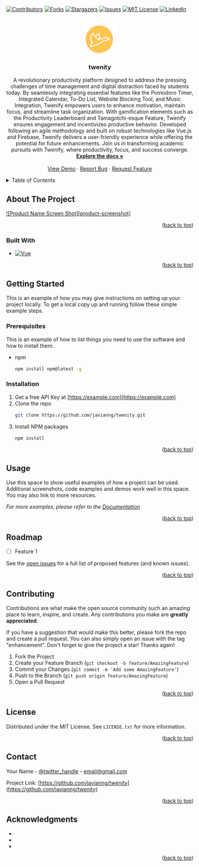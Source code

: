 <!-- Improved compatibility of back to top link: See: https://github.com/othneildrew/Best-README-Template/pull/73 -->

<a name="readme-top"></a>

<!--
*** Thanks for checking out the Best-README-Template. If you have a suggestion
*** that would make this better, please fork the repo and create a pull request
*** or simply open an issue with the tag "enhancement".
*** Don't forget to give the project a star!
*** Thanks again! Now go create something AMAZING! :D
-->

<!-- PROJECT SHIELDS -->
<!--
*** I'm using markdown "reference style" links for readability.
*** Reference links are enclosed in brackets [ ] instead of parentheses ( ).
*** See the bottom of this document for the declaration of the reference variables
*** for contributors-url, forks-url, etc. This is an optional, concise syntax you may use.
*** https://www.markdownguide.org/basic-syntax/#reference-style-links
-->

[![Contributors][contributors-shield]][contributors-url]
[![Forks][forks-shield]][forks-url]
[![Stargazers][stars-shield]][stars-url]
[![Issues][issues-shield]][issues-url]
[![MIT License][license-shield]][license-url]
[![LinkedIn][linkedin-shield]][linkedin-url]

<!-- PROJECT LOGO -->
<br />
<div align="center">
  <a href="https://github.com/javianng/twenity">
    <img src="public/twenifyLogo.svg" alt="Logo" width="80" height="80">
  </a>

<h3 align="center">twenity</h3>

<p align="center">
A revolutionary productivity platform designed to address the pressing challenges of time management and digital distraction faced by students today. By seamlessly integrating essential features like the Pomodoro Timer, Integrated Calendar, To-Do List, Website Blocking Tool, and Music Integration, Twenify empowers users to enhance motivation, maintain focus, and streamline task organization. With gamification elements such as the Productivity Leaderboard and Tamagotchi-esque Feature, Twenify ensures engagement and incentivizes productive behavior. Developed following an agile methodology and built on robust technologies like Vue.js and Firebase, Twenify delivers a user-friendly experience while offering the potential for future enhancements. Join us in transforming academic pursuits with Twenify, where productivity, focus, and success converge.
    <br />
    <a href="https://github.com/javianng/twenity"><strong>Explore the docs »</strong></a>
    <br />
    <br />
    <a href="https://github.com/javianng/twenity">View Demo</a>
    ·
    <a href="https://github.com/javianng/twenity/issues">Report Bug</a>
    ·
    <a href="https://github.com/javianng/twenity/issues">Request Feature</a>
  </p>
</div>

<!-- TABLE OF CONTENTS -->
<details>
  <summary>Table of Contents</summary>
  <ol>
    <li>
      <a href="#about-the-project">About The Project</a>
      <ul>
        <li><a href="#built-with">Built With</a></li>
      </ul>
    </li>
    <li>
      <a href="#getting-started">Getting Started</a>
      <ul>
        <li><a href="#prerequisites">Prerequisites</a></li>
        <li><a href="#installation">Installation</a></li>
      </ul>
    </li>
    <li><a href="#usage">Usage</a></li>
    <li><a href="#roadmap">Roadmap</a></li>
    <li><a href="#contributing">Contributing</a></li>
    <li><a href="#license">License</a></li>
    <li><a href="#contact">Contact</a></li>
    <li><a href="#acknowledgments">Acknowledgments</a></li>
  </ol>
</details>

<!-- ABOUT THE PROJECT -->

## About The Project

[![Product Name Screen Shot][product-screenshot]](https://example.com)

<p align="right">(<a href="#readme-top">back to top</a>)</p>

### Built With

- [![Vue][Vue.js]][Vue-url]

<p align="right">(<a href="#readme-top">back to top</a>)</p>

<!-- GETTING STARTED -->

## Getting Started

This is an example of how you may give instructions on setting up your project locally.
To get a local copy up and running follow these simple example steps.

### Prerequisites

This is an example of how to list things you need to use the software and how to install them.

- npm
  ```sh
  npm install npm@latest -g
  ```

### Installation

1. Get a free API Key at [https://example.com](https://example.com)
2. Clone the repo
   ```sh
   git clone https://github.com/javianng/twenity.git
   ```
3. Install NPM packages
   ```sh
   npm install
   ```

<p align="right">(<a href="#readme-top">back to top</a>)</p>

<!-- USAGE EXAMPLES -->

## Usage

Use this space to show useful examples of how a project can be used. Additional screenshots, code examples and demos work well in this space. You may also link to more resources.

_For more examples, please refer to the [Documentation](https://example.com)_

<p align="right">(<a href="#readme-top">back to top</a>)</p>

<!-- ROADMAP -->

## Roadmap

- [ ] Feature 1

See the [open issues](https://github.com/javianng/twenity/issues) for a full list of proposed features (and known issues).

<p align="right">(<a href="#readme-top">back to top</a>)</p>

<!-- CONTRIBUTING -->

## Contributing

Contributions are what make the open source community such an amazing place to learn, inspire, and create. Any contributions you make are **greatly appreciated**.

If you have a suggestion that would make this better, please fork the repo and create a pull request. You can also simply open an issue with the tag "enhancement".
Don't forget to give the project a star! Thanks again!

1. Fork the Project
2. Create your Feature Branch (`git checkout -b feature/AmazingFeature`)
3. Commit your Changes (`git commit -m 'Add some AmazingFeature'`)
4. Push to the Branch (`git push origin feature/AmazingFeature`)
5. Open a Pull Request

<p align="right">(<a href="#readme-top">back to top</a>)</p>

<!-- LICENSE -->

## License

Distributed under the MIT License. See `LICENSE.txt` for more information.

<p align="right">(<a href="#readme-top">back to top</a>)</p>

<!-- CONTACT -->

## Contact

Your Name - [@twitter_handle](https://twitter.com/twitter_handle) - email@gmail.com

Project Link: [https://github.com/javianng/twenity](https://github.com/javianng/twenity)

<p align="right">(<a href="#readme-top">back to top</a>)</p>

<!-- ACKNOWLEDGMENTS -->

## Acknowledgments

- []()
- []()
- []()

<p align="right">(<a href="#readme-top">back to top</a>)</p>

<!-- MARKDOWN LINKS & IMAGES -->
<!-- https://www.markdownguide.org/basic-syntax/#reference-style-links -->

[contributors-shield]: https://img.shields.io/github/contributors/javianng/twenity.svg?style=for-the-badge
[contributors-url]: https://github.com/javianng/twenity/graphs/contributors
[forks-shield]: https://img.shields.io/github/forks/javianng/twenity.svg?style=for-the-badge
[forks-url]: https://github.com/javianng/twenity/network/members
[stars-shield]: https://img.shields.io/github/stars/javianng/twenity.svg?style=for-the-badge
[stars-url]: https://github.com/javianng/twenity/stargazers
[issues-shield]: https://img.shields.io/github/issues/javianng/twenity.svg?style=for-the-badge
[issues-url]: https://github.com/javianng/twenity/issues
[license-shield]: https://img.shields.io/github/license/javianng/twenity.svg?style=for-the-badge
[license-url]: https://github.com/javianng/twenity/blob/master/LICENSE.txt
[linkedin-shield]: https://img.shields.io/badge/-LinkedIn-black.svg?style=for-the-badge&logo=linkedin&colorB=555
[linkedin-url]: https://linkedin.com/in/linkedin_username
[Vue.js]: https://img.shields.io/badge/Vue.js-35495E?style=for-the-badge&logo=vuedotjs&logoColor=4FC08D
[Vue-url]: https://vuejs.org/
